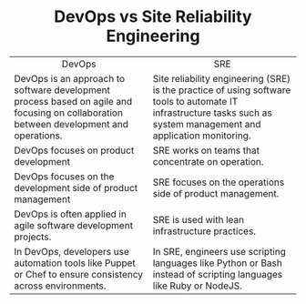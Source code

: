 <h1 align="center">DevOps vs Site Reliability Engineering</h1>
<table align="center"> 
  <tr>
    <td align="center">DevOps</td>
    <td align="center">SRE</td>
  </tr>
  <tr>
    <td>DevOps is an approach to software development process based on agile and focusing on collaboration between development and operations.</td>
    <td>Site reliability engineering (SRE) is the practice of using software tools to automate IT infrastructure tasks such as system management and application monitoring.</td>
  </tr>
  <tr>
    <td>DevOps focuses on product development</td>
    <td>SRE works on teams that concentrate on operation.
  </tr>
  <tr>
    <td>DevOps focuses on the development side of product management </td>
    <td>SRE focuses on the operations side of product management.</td>
  </tr>
  <tr>
    <td>DevOps is often applied in agile software development projects.</td>
    <td>SRE is used with lean infrastructure practices.</td>
  </tr>
  <tr>
    <td>In DevOps, developers use automation tools like Puppet or Chef to ensure consistency across environments.</td>
    <td>In SRE, engineers use scripting languages like Python or Bash instead of scripting languages like Ruby or NodeJS.</td>
  </tr>
</table>
  

